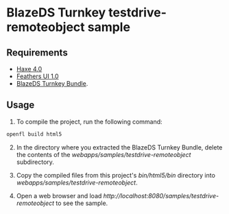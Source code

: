 # BlazeDS Turnkey testdrive-remoteobject sample

## Requirements

- [Haxe 4.0](https://haxe.org/)
- [Feathers UI 1.0](https://feathersui.com/)
- [BlazeDS Turnkey Bundle](https://github.com/joshtynjala/blazeds-turnkey-archive).

## Usage

1. To compile the project, run the following command:

```sh
openfl build html5
```

2. In the directory where you extracted the BlazeDS Turnkey Bundle, delete the contents of the _webapps/samples/testdrive-remoteobject_ subdirectory.

3. Copy the compiled files from this project's _bin/html5/bin_ directory into _webapps/samples/testdrive-remoteobject_.

4. Open a web browser and load _http://localhost:8080/samples/testdrive-remoteobject_ to see the sample.

